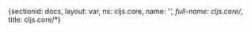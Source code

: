 {sectionid: docs, layout: var, ns: cljs.core, name: '*', full-name: cljs.core/*, title: cljs.core/*}
